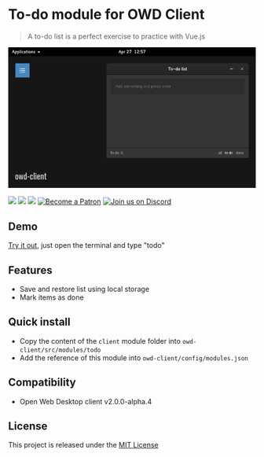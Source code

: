# To-do module for OWD Client
> A to-do list is a perfect exercise to practice with Vue.js

<p>
    <img src="media/demo.png" alt="OWD Todo module demo" />
</p>

<p>
    <a href="LICENSE"><img src="https://img.shields.io/badge/license-MIT-green.svg" /></a>
    <a href="https://github.com/owdproject/owd-client"><img src="https://img.shields.io/badge/owd-client-3A9CB6" /></a>
    <a href="https://github.com/topics/owd-modules"><img src="https://img.shields.io/badge/owd-modules-888" /></a>
    <a href="https://hacklover.net/patreon"><img src="https://img.shields.io/badge/become-a%20patron-orange" alt="Become a Patron" /></a>
    <a href="https://hacklover.net/discord"><img src="https://img.shields.io/badge/chat-on%20discord-7289da.svg" alt="Join us on Discord" /></a>
</p>

## Demo
[Try it out](https://hacklover.net/client), just open the terminal and type "todo"

## Features
- Save and restore list using local storage
- Mark items as done

## Quick install
- Copy the content of the `client` module folder into `owd-client/src/modules/todo`
- Add the reference of this module into `owd-client/config/modules.json`

## Compatibility
- Open Web Desktop client v2.0.0-alpha.4

## License
This project is released under the [MIT License](LICENSE)